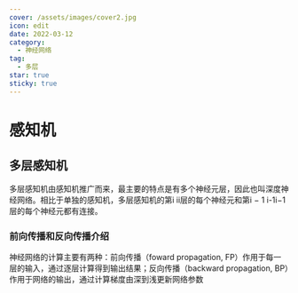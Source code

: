 ```yaml
---
cover: /assets/images/cover2.jpg
icon: edit
date: 2022-03-12
category:
  - 神经网络
tag:
  - 多层
star: true
sticky: true
---
```


# 感知机

## 多层感知机

多层感知机由感知机推广而来，最主要的特点是有多个神经元层，因此也叫深度神经网络。相比于单独的感知机，多层感知机的第i ii层的每个神经元和第i − 1 i-1i−1层的每个神经元都有连接。

### 前向传播和反向传播介绍

神经网络的计算主要有两种：前向传播（foward propagation, FP）作用于每一层的输入，通过逐层计算得到输出结果；反向传播（backward propagation, BP）作用于网络的输出，通过计算梯度由深到浅更新网络参数
